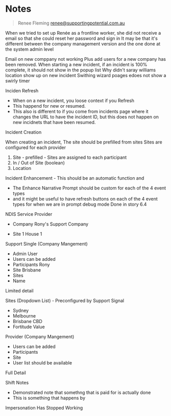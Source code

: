 # Notes

> Renee Fleming
renee@supportingpotential.com.au

When we tried to set up Renée as a frontline worker, she did not receive a email so that she could reset her password and sign in
It may be that it's different between the company management version and the one done at the system admin level


Email on new comppany not working
Plus add users for a new company has been removed.
When starting a new incident, if an incident is 100% complete, it should not show in the popup list
Why didn't saray williams location show up on new incident
Swithing wizard poages edoes not show a swirly timer


Inciden Refresh
- When on a new incident, you loose context if you Refresh
- This happend for new or resumed.
- This also is different to if you come from incidents page where it changes the URL to have the incident ID, but this does not happen on new incidnets that have been resumed.

Incident Creation

When creating an incident, 
  The site should be prefilled from sites
  Sites are configured for each provider
  1. Site - prefilled - Sites are assigned to each participant
  2. In / Out of Site (boolean)
  3. Location


Incident Enhancement - This should be an automatic function and

  - The Enhance Narrative Prompt should be custom for each of the 4 event types
  - and it might be useful to have refresh buttons on each of the 4 event types for when we are in prompt debug mode
Done in story 6.4


NDIS Service Provider
- Company                               Rony's Support Company

- Site 1                                House 1


Support Single (Company Mangement)
 - Admin User
 - Users can be added
 - Participants         Rony
  - Site                Brisbane
 - Sites
  - Name

Limited detail


Sites (Dropdown List) - Preconfigured by Support Signal
  - Sydney
  - Melbourne
  - Brisbane CBD
  - Fortitude Value

Provider (Company Mangement)
 - Users can be added
 - Participants
 - Site
 - User list should be available

Full Detail


Shift Notes

- Demonstrated note that somethng that is paid for is actually done
- This is something that happens by


Impersonation Has Stopped Working
